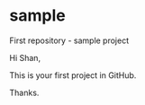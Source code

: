 # sample
First repository - sample project

Hi Shan,

This is your first project in GitHub.

Thanks.
